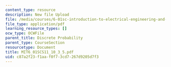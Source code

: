 ```yaml
---
content_type: resource
description: New file Upload
file: /media/courses/6-01sc-introduction-to-electrical-engineering-and-computer-science-i-spring-2011/c87a2f23f1aaf0f73cd7267d9205d7f3_MIT6_01SCS11_10_3_5.pdf
file_type: application/pdf
learning_resource_types: []
ocw_type: OCWFile
parent_title: Discrete Probability
parent_type: CourseSection
resourcetype: Document
title: MIT6_01SCS11_10_3_5.pdf
uid: c87a2f23-f1aa-f0f7-3cd7-267d9205d7f3
---
```


